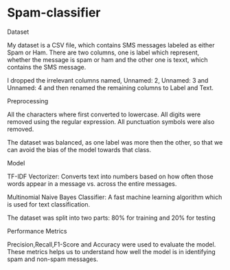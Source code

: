 # Spam-classifier
Dataset

My dataset is a CSV file, which contains SMS messages labeled as either Spam or Ham. There are two columns, one is label which represent, whether the message is spam or ham and the other one is texxt, which contains the SMS message.

I dropped the irrelevant columns named, Unnamed: 2, Unnamed: 3 and Unnamed: 4 and then renamed the remaining columns to Label and Text.



Preprocessing

All the characters where first converted to lowercase. All digits were removed using the regular expression. All punctuation symbols were also removed.

The dataset was balanced, as one label was more then the other, so that we can avoid the bias of the model towards that class.



Model

TF-IDF Vectorizer: Converts text into numbers based on how often those words appear in a message vs. across the entire messages.

Multinomial Naive Bayes Classifier: A fast machine learning algorithm which is used for text classification.

The dataset was split into two parts: 80% for training and 20% for testing



Performance Metrics

Precision,Recall,F1-Score and Accuracy were used to evaluate the model. These metrics helps us to understand how well the model is in identifying spam and non-spam messages.

